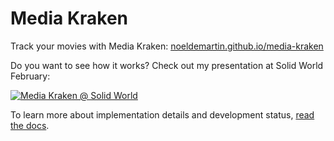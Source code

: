 # Media Kraken

Track your movies with Media Kraken: [noeldemartin.github.io/media-kraken](https://noeldemartin.github.io/media-kraken)

Do you want to see how it works? Check out my presentation at Solid World February:

[![Media Kraken @ Solid World](docs/solid-world.png)](https://www.youtube.com/watch?v=cajBTJXmKhA)

To learn more about implementation details and development status, [read the docs](docs).
